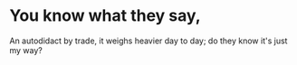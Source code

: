 <h1>You know what they say,</h1>
An autodidact by trade, it weighs
heavier day to day; do they know it's just
my way? 